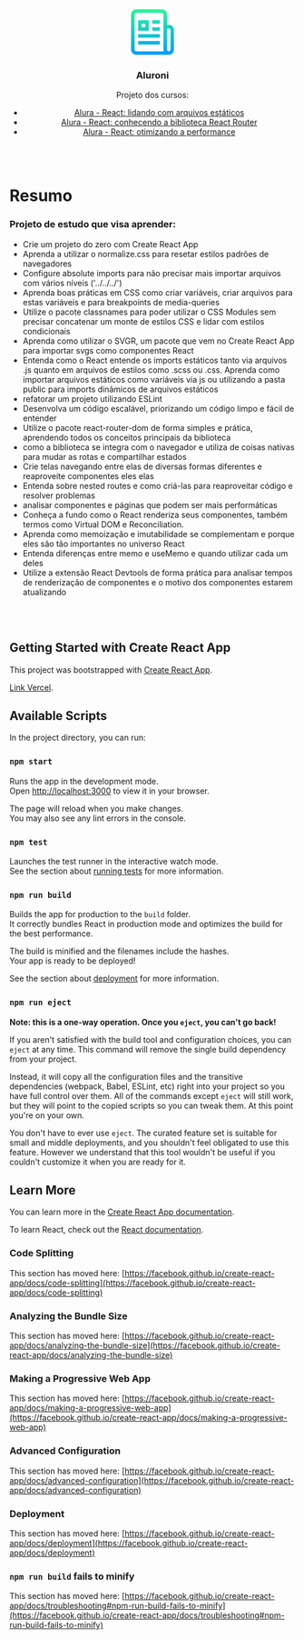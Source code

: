 <div align="center">
  <a href="https://github.com/joaotelesk/Projeto-aluroni/tree/main/src">
    <img src="./public/logo.png" alt="Logo" width="80" height="80">
  </a>

  <h3 align="center">Aluroni</h3>

  <p align="center">
    Projeto dos cursos: 
    <ul>
    <li><a href="https://cursos.alura.com.br/course/react-arquivos-estaticos">Alura - React: lidando com arquivos estáticos</a></li>
     <li><a href="https://cursos.alura.com.br/course/react-biblioteca-react-router">Alura - React: conhecendo a biblioteca React Router</a></li>
      <li><a href="https://cursos.alura.com.br/course/react-otimizando-performance">Alura - React: otimizando a performance</a></li>
    </ul>
  </p>
</div>
<br><br>

# Resumo

<div>
<h3>Projeto de estudo que visa aprender:</h3>
<ul>
<li>Crie um projeto do zero com Create React App</li>
<li>Aprenda a utilizar o normalize.css para resetar estilos padrões de navegadores</li>
<li>Configure absolute imports para não precisar mais importar arquivos com vários níveis ('../../../')</li>
<li>Aprenda boas práticas em CSS como criar variáveis, criar arquivos para estas variáveis e para breakpoints de media-queries</li>
<li>Utilize o pacote classnames para poder utilizar o CSS Modules sem precisar concatenar um monte de estilos CSS e lidar com estilos condicionais</li>
<li>Aprenda como utilizar o SVGR, um pacote que vem no Create React App para importar svgs como componentes React</li>
<li>Entenda como o React entende os imports estáticos tanto via arquivos .js quanto em arquivos de estilos como .scss ou .css. Aprenda como importar arquivos estáticos como variáveis via js ou utilizando a pasta public para imports dinâmicos de arquivos estáticos</li>

<li>refatorar um projeto utilizando ESLint</li>
<li>Desenvolva um código escalável, priorizando um código limpo e fácil de entender</li>
<li>Utilize o pacote react-router-dom de forma simples e prática, aprendendo todos os conceitos principais da biblioteca
</li>
<li>como a biblioteca se integra com o navegador e utiliza de coisas nativas para mudar as rotas e compartilhar estados</li>
<li>Crie telas navegando entre elas de diversas formas diferentes e reaproveite componentes eles elas</li>
<li>Entenda sobre nested routes e como criá-las para reaproveitar código e resolver problemas</li>

<li>analisar componentes e páginas que podem ser mais performáticas</li>
<li>Conheça a fundo como o React renderiza seus componentes, também termos como Virtual DOM e Reconciliation.</li>
<li>Aprenda como memoização e imutabilidade se complementam e porque eles são tão importantes no universo React</li>
<li>Entenda diferenças entre memo e useMemo e quando utilizar cada um deles</li>
<li>Utilize a extensão React Devtools de forma prática para analisar tempos de renderização de componentes e o motivo dos componentes estarem atualizando</li>
</ul>
</div>

<br><br>

## Getting Started with Create React App

This project was bootstrapped with [Create React App](https://github.com/facebook/create-react-app).

[Link Vercel](https://projeto-aluroni.vercel.app/).

## Available Scripts

In the project directory, you can run:

### `npm start`

Runs the app in the development mode.\
Open [http://localhost:3000](http://localhost:3000) to view it in your browser.

The page will reload when you make changes.\
You may also see any lint errors in the console.

### `npm test`

Launches the test runner in the interactive watch mode.\
See the section about [running tests](https://facebook.github.io/create-react-app/docs/running-tests) for more information.

### `npm run build`

Builds the app for production to the `build` folder.\
It correctly bundles React in production mode and optimizes the build for the best performance.

The build is minified and the filenames include the hashes.\
Your app is ready to be deployed!

See the section about [deployment](https://facebook.github.io/create-react-app/docs/deployment) for more information.

### `npm run eject`

**Note: this is a one-way operation. Once you `eject`, you can't go back!**

If you aren't satisfied with the build tool and configuration choices, you can `eject` at any time. This command will remove the single build dependency from your project.

Instead, it will copy all the configuration files and the transitive dependencies (webpack, Babel, ESLint, etc) right into your project so you have full control over them. All of the commands except `eject` will still work, but they will point to the copied scripts so you can tweak them. At this point you're on your own.

You don't have to ever use `eject`. The curated feature set is suitable for small and middle deployments, and you shouldn't feel obligated to use this feature. However we understand that this tool wouldn't be useful if you couldn't customize it when you are ready for it.

## Learn More

You can learn more in the [Create React App documentation](https://facebook.github.io/create-react-app/docs/getting-started).

To learn React, check out the [React documentation](https://reactjs.org/).

### Code Splitting

This section has moved here: [https://facebook.github.io/create-react-app/docs/code-splitting](https://facebook.github.io/create-react-app/docs/code-splitting)

### Analyzing the Bundle Size

This section has moved here: [https://facebook.github.io/create-react-app/docs/analyzing-the-bundle-size](https://facebook.github.io/create-react-app/docs/analyzing-the-bundle-size)

### Making a Progressive Web App

This section has moved here: [https://facebook.github.io/create-react-app/docs/making-a-progressive-web-app](https://facebook.github.io/create-react-app/docs/making-a-progressive-web-app)

### Advanced Configuration

This section has moved here: [https://facebook.github.io/create-react-app/docs/advanced-configuration](https://facebook.github.io/create-react-app/docs/advanced-configuration)

### Deployment

This section has moved here: [https://facebook.github.io/create-react-app/docs/deployment](https://facebook.github.io/create-react-app/docs/deployment)

### `npm run build` fails to minify

This section has moved here: [https://facebook.github.io/create-react-app/docs/troubleshooting#npm-run-build-fails-to-minify](https://facebook.github.io/create-react-app/docs/troubleshooting#npm-run-build-fails-to-minify)
